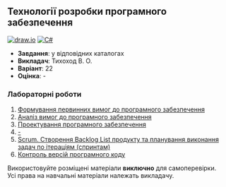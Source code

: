 ## Технології розробки програмного забезпечення

[![draw.io](https://img.shields.io/badge/draw.io-333333?style=for-the-badge&logo=diagramsdotnet&logoColor=%f05033)](#)
[![C#](https://img.shields.io/badge/c%23-purple?style=for-the-badge&logo=csharp&logoColor=white)](#)

- **Завдання**: у відповідних каталогах
- **Викладач**: Тихоход В. О.
- **Варіант**: 22 
- **Оцінка**: -

### Лабораторні роботи
  1. [Формування первинних вимог до програмного забезпечення](./Lab1/)
  2. [Аналіз вимог до програмного забезпечення](./Lab2/)
  3. [Проектування програмного забезпечення](./Lab3/)
  4. [-](./)
  5. [Scrum. Створення Backlog List продукту та планування виконання задач по ітераціям (спринтам)](./Lab5/)
  6. [Контроль версій програмного коду](./Lab6/)

Використовуйте розміщені матеріали **виключно** для самоперевірки. <br>
Усі права на навчальні матеріали належать викладачу.